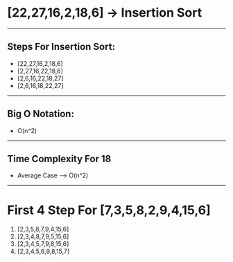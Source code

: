 # [22,27,16,2,18,6] -> Insertion Sort

----
## Steps For Insertion Sort:

* [22,27,16,2,18,6]
* [2,27,16,22,18,6]
* [2,6,16,22,18,27]
* [2,6,16,18,22,27]
----


## Big O Notation:

* O(n^2)
----

## Time Complexity For 18

* Average Case --> O(n^2)

----

# First 4 Step For [7,3,5,8,2,9,4,15,6]

1) [2,3,5,8,7,9,4,15,6]
2) [2,3,4,8,7,9,5,15,6]
3) [2,3,4,5,7,9,8,15,6]
4) [2,3,4,5,6,9,8,15,7]
